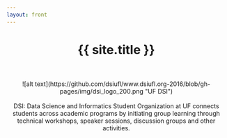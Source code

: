 ```yaml
---
layout: front
---
```

<center>
<h1>{{ site.title }}</h1>
<br><br>
![alt text](https://github.com/dsiufl/www.dsiufl.org-2016/blob/gh-pages/img/dsi_logo_200.png "UF DSI")
<br><br>
DSI: Data Science and Informatics Student Organization at UF connects students across academic programs by initiating group learning through technical workshops, speaker sessions, discussion groups and other activities.
</center>



        






